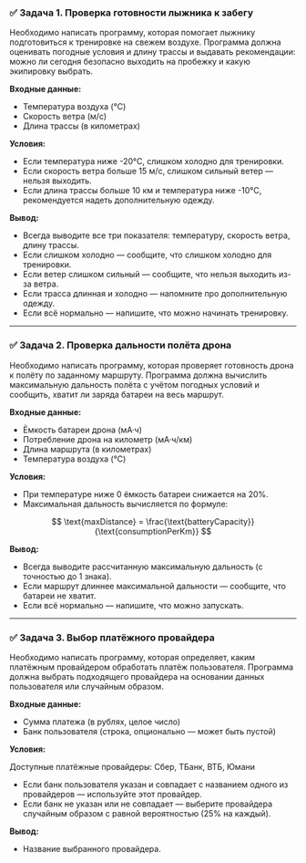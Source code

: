 ### ✅ **Задача 1. Проверка готовности лыжника к забегу**

Необходимо написать программу, которая помогает лыжнику подготовиться к тренировке на свежем воздухе.
Программа должна оценивать погодные условия и длину трассы и выдавать рекомендации: можно ли сегодня безопасно выходить на пробежку и какую экипировку выбрать.

**Входные данные:**

* Температура воздуха (°C)
* Скорость ветра (м/с)
* Длина трассы (в километрах)

**Условия:**

* Если температура ниже -20°C, слишком холодно для тренировки.
* Если скорость ветра больше 15 м/с, слишком сильный ветер — нельзя выходить.
* Если длина трассы больше 10 км и температура ниже -10°C, рекомендуется надеть дополнительную одежду.

**Вывод:**

* Всегда выводите все три показателя: температуру, скорость ветра, длину трассы.
* Если слишком холодно — сообщите, что слишком холодно для тренировки.
* Если ветер слишком сильный — сообщите, что нельзя выходить из-за ветра.
* Если трасса длинная и холодно — напомните про дополнительную одежду.
* Если всё нормально — напишите, что можно начинать тренировку.

---

### ✅ **Задача 2. Проверка дальности полёта дрона**

Необходимо написать программу, которая проверяет готовность дрона к полёту по заданному маршруту.
Программа должна вычислить максимальную дальность полёта с учётом погодных условий и сообщить, хватит ли заряда батареи на весь маршрут.

**Входные данные:**

* Ёмкость батареи дрона (мА·ч)
* Потребление дрона на километр (мА·ч/км)
* Длина маршрута (в километрах)
* Температура воздуха (°C)

**Условия:**

* При температуре ниже 0 ёмкость батареи снижается на 20%.
* Максимальная дальность вычисляется по формуле:

$$
\text{maxDistance} = \frac{\text{batteryCapacity}}{\text{consumptionPerKm}}
$$

**Вывод:**

* Всегда выводите рассчитанную максимальную дальность (с точностью до 1 знака).
* Если маршрут длиннее максимальной дальности — сообщите, что батареи не хватит.
* Если всё нормально — напишите, что можно запускать.

---

### ✅ **Задача 3. Выбор платёжного провайдера**

Необходимо написать программу, которая определяет, каким платёжным провайдером обработать платёж пользователя.
Программа должна выбрать подходящего провайдера на основании данных пользователя или случайным образом.

**Входные данные:**

* Сумма платежа (в рублях, целое число)
* Банк пользователя (строка, опционально — может быть пустой)

**Условия:**

Доступные платёжные провайдеры: Сбер, ТБанк, ВТБ, Юмани

- Если банк пользователя указан и совпадает с названием одного из провайдеров — используйте этот провайдер.
- Если банк не указан или не совпадает — выберите провайдера случайным образом с равной вероятностью (25% на каждый).

**Вывод:**

* Название выбранного провайдера.